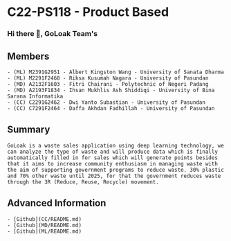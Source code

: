 # C22-PS118 - Product Based

### Hi there 👋, GoLoak Team's

## Members
    - (ML) M2391G2951 - Albert Kingston Wang - University of Sanata Dharma
    - (ML) M2291F2468 - Riksa Kusumah Nagara - University of Pasundan
    - (MD) A2132F1603 - Fitri Chairani - Polytechnic of Negeri Padang
    - (MD) A2193F1834 - Ihsan Mukhlis Ash Shiddiqi - University of Bina Sarana Informatika
    - (CC) C2291G2462 - Dwi Yanto Subastian - University of Pasundan
    - (CC) C7291F2464 - Daffa Akhdan Fadhillah - University of Pasundan

## Summary
    GoLoak is a waste sales application using deep learning technology, we can analyze the type of waste and will produce data which is finally automatically filled in for sales which will generate points besides that it aims to increase community enthusiasm in managing waste with the aim of supporting government programs to reduce waste. 30% plastic and 70% other waste until 2025, for that the government reduces waste through the 3R (Reduce, Reuse, Recycle) movement.

## Advanced Information
    - [Github](CC/README.md)
    - [Github](MD/README.md)
    - [Github](ML/README.md)












<!--

**Here are some ideas to get you started:**

🙋‍♀️ A short introduction - what is your organization all about?
🌈 Contribution guidelines - how can the community get involved?
👩‍💻 Useful resources - where can the community find your docs? Is there anything else the community should know?
🍿 Fun facts - what does your team eat for breakfast?
🧙 Remember, you can do mighty things with the power of [Markdown](https://docs.github.com/github/writing-on-github/getting-started-with-writing-and-formatting-on-github/basic-writing-and-formatting-syntax)
-->
